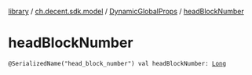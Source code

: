 [library](../../index.md) / [ch.decent.sdk.model](../index.md) / [DynamicGlobalProps](index.md) / [headBlockNumber](./head-block-number.md)

# headBlockNumber

`@SerializedName("head_block_number") val headBlockNumber: `[`Long`](https://kotlinlang.org/api/latest/jvm/stdlib/kotlin/-long/index.html)
